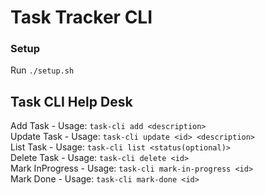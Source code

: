 # Task Tracker CLI
### Setup
Run `./setup.sh`


Task CLI Help Desk
---
Add Task        - Usage: `task-cli add <description>   `  
Update Task     - Usage: `task-cli update <id> <description>`  
List Task       - Usage: `task-cli list <status(optional)>`  
Delete Task     - Usage: `task-cli delete <id>`  
Mark InProgress - Usage: `task-cli mark-in-progress <id>`  
Mark Done       - Usage: `task-cli mark-done <id>`  

